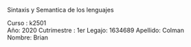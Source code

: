 Sintaxis y Semantica de los lenguajes

Curso : 	k2501	
Año: 		2020
Cutrimestre : 	1er 
Legajo:		1634689
Apellido:	Colman	
Nombre:		Brian